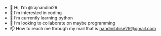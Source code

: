- 👋 Hi, I’m @rajnandini29
- 👀 I’m interested in coding
- 🌱 I’m currently learning python
- 💞️ I’m looking to collaborate on maybe programming
- 📫 How to reach me through my mail that is nandinibhise29@gmail.com

<!---
rajnandini29/rajnandini29 is a ✨ special ✨ repository because its `README.md` (this file) appears on your GitHub profile.
You can click the Preview link to take a look at your changes.
--->
